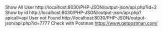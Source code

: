 Show All User http://localhost:8030/PHP-JSON/output-json/api.php?id=2
Show by id http://localhost:8030/PHP-JSON/output-json/api.php?apicall=api
User not Found http://localhost:8030/PHP-JSON/output-json/api.php?id=7777
Check with Postman https://www.getpostman.com/
